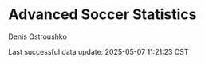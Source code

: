 # Advanced Soccer Statistics
Denis Ostroushko

<!-- gfm -->

Last successful data update: 2025-05-07 11:21:23 CST
